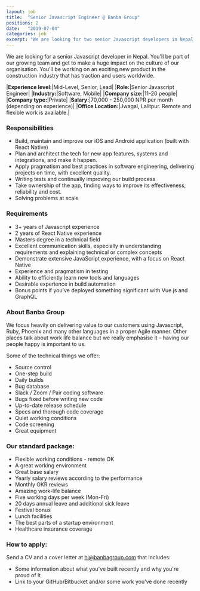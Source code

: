 ```yaml
---
layout: job
title:  "Senior Javascript Engineer @ Banba Group"
positions: 2
date:   "2019-07-04"
categories: job
excerpt: "We are looking for two senior Javascript developers in Nepal.  You'll be part of our growing team and get to make a huge impact on the culture of our organisation.  You'll be working on an exciting new product in an industry that has traction and users worldwide."
---
```

We are looking for a senior Javascript developer in Nepal.  You'll be part of our growing team and get to make a huge impact on the culture of our organisation.  You'll be working on an exciting new product in the construction industry that has traction and users worldwide.

|**Experience level:**|Mid-Level, Senior, Lead|
|**Role:**|Senior Javascript Engineer|
|**Industry:**|Software, Mobile|
|**Company size:**|11-20 people|
|**Company type:**|Private|
|**Salary:**|70,000 - 250,000 NPR per month (depending on experience)|
|**Office Location:**|Jwagal, Lalitpur. Remote and flexible work is available.|


### Responsibilities
* Build, maintain and improve our iOS and Android application (built with React Native)
* Plan and architect the tech for new app features, systems and integrations, and make it happen.
* Apply pragmatism and best practices in software engineering, delivering projects on time, with excellent quality.
* Writing tests and continually improving our build process
* Take ownership of the app, finding ways to improve its effectiveness, reliability and cost.
* Solving problems at scale

### Requirements
* 3+ years of Javascript experience
* 2 years of React Native experience
* Masters degree in a technical field
* Excellent communication skills, especially in understanding requirements and explaining technical or complex concepts
* Demonstrate extensive JavaScript experience, with a focus on React Native
* Experience and pragmatism in testing
* Ability to efficiently learn new tools and languages
* Desirable experience in build automation
* Bonus points if you’ve deployed something significant with Vue.js and GraphQL


### About Banba Group
We focus heavily on delivering value to our customers using Javascript, Ruby, Phoenix and many other languages in a proper Agile manner.  Other places talk about work life balance but we really emphasise it – having our people happy is important to us.

Some of the technical things we offer:
* Source control
* One-step build
* Daily builds
* Bug database
* Slack / Zoom / Pair coding software
* Bugs fixed before writing new code
* Up-to-date release schedule
* Specs and thorough code coverage
* Quiet working conditions
* Code screening
* Great equipment

### Our standard package:
* Flexible working conditions - remote OK
* A great working environment 
* Great base salary
* Yearly salary reviews according to the performance
* Monthly OKR reviews
* Amazing work-life balance
* Five working days per week (Mon-Fri)
* 20 days annual leave and additional sick leave
* Festival bonus
* Lunch facilities
* The best parts of a startup environment
* Healthcare insurance coverage

### How to apply: 

Send a CV and a cover letter at hi@banbagroup.com that includes:
* Some information about what you've built recently and why you're proud of it
* Link to your GitHub/Bitbucket and/or some work you've done recently